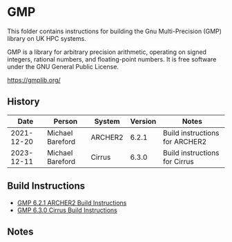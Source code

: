 GMP
===

This folder contains instructions for building the Gnu Multi-Precision (GMP) library on UK HPC systems.

GMP is a library for arbitrary precision arithmetic, operating on signed integers, rational numbers, and floating-point numbers.
It is free software under the GNU General Public License.

https://gmplib.org/

History
-------

 Date | Person | System | Version | Notes
 ---- | ------ | ------ | ------- | -----
 2021-12-20 | Michael Bareford | ARCHER2 | 6.2.1 | Build instructions for ARCHER2
 2023-12-11 | Michael Bareford | Cirrus | 6.3.0 | Build instructions for Cirrus

Build Instructions
------------------

* [GMP 6.2.1 ARCHER2 Build Instructions](build_gmp_6.2.1_archer2.md)
* [GMP 6.3.0 Cirrus Build Instructions](build_gmp_6.3.0_cirrus.md)

Notes
-----
